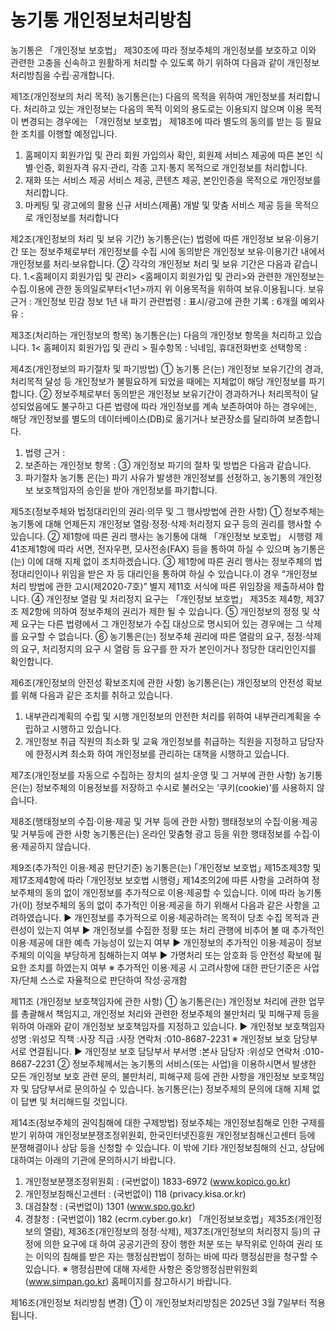 # 농기통 개인정보처리방침
농기통은 「개인정보 보호법」 제30조에 따라 정보주체의 개인정보를 보호하고 이와 관련한 고충을 신속하고 원활하게 처리할 수 있도록 하기 위하여 다음과 같이 개인정보 처리방침을 수립·공개합니다.

제1조(개인정보의 처리 목적)
 농기통은(는) 다음의 목적을 위하여 개인정보를 처리합니다. 처리하고 있는 개인정보는 다음의 목적 이외의 용도로는 이용되지 않으며 이용 목적이 변경되는 경우에는 「개인정보 보호법」 제18조에 따라 별도의 동의를
받는 등 필요한 조치를 이행할 예정입니다.
 1. 홈페이지 회원가입 및 관리
회원 가입의사 확인, 회원제 서비스 제공에 따른 본인 식별·인증, 회원자격 유지·관리, 각종 고지·통지 목적으로 개인정보를 처리합니다.
 2. 재화 또는 서비스 제공
서비스 제공, 콘텐츠 제공, 본인인증을 목적으로 개인정보를 처리합니다.
 3. 마케팅 및 광고에의 활용
신규 서비스(제품) 개발 및 맞춤 서비스 제공 등을 목적으로 개인정보를 처리합니다

제2조(개인정보의 처리 및 보유 기간)
농기통은(는) 법령에 따른 개인정보 보유·이용기간 또는 정보주체로부터 개인정보를 수집 시에 동의받은 개인정보 보유·이용기간 내에서 개인정보를 처리·보유합니다.
 ② 각각의 개인정보 처리 및 보유 기간은 다음과 같습니다.
 1.<홈페이지 회원가입 및 관리>
 <홈페이지 회원가입 및 관리>와 관련한 개인정보는 수집.이용에 관한 동의일로부터<1년>까지 위 이용목적을 위하여 보유.이용됩니다.
보유근거 : 개인정보 민감 정보 1년 내 파기
관련법령 : 표시/광고에 관한 기록 : 6개월
예외사유 :

제3조(처리하는 개인정보의 항목)
농기통은(는) 다음의 개인정보 항목을 처리하고 있습니다.
 1< 홈페이지 회원가입 및 관리 >
필수항목 : 닉네임, 휴대전화번호
선택항목 :

제4조(개인정보의 파기절차 및 파기방법)
 ① 농기통 은(는) 개인정보 보유기간의 경과, 처리목적 달성 등 개인정보가 불필요하게 되었을 때에는 지체없이 해당 개인정보를 파기합니다.
 ② 정보주체로부터 동의받은 개인정보 보유기간이 경과하거나 처리목적이 달성되었음에도 불구하고 다른 법령에 따라 개인정보를 계속 보존하여야 하는 경우에는, 해당 개인정보를 별도의 데이터베이스(DB)로 옮기거나 보관장소를 달리하여 보존합니다.
 1. 법령 근거 :
 2. 보존하는 개인정보 항목 : 
③ 개인정보 파기의 절차 및 방법은 다음과 같습니다.
 1. 파기절차
농기통 은(는) 파기 사유가 발생한 개인정보를 선정하고, 농기통의 개인정보 보호책임자의 승인을 받아 개인정보를 파기합니다.

제5조(정보주체와 법정대리인의 권리·의무 및 그 행사방법에 관한 사항)
 ① 정보주체는 농기통에 대해 언제든지 개인정보 열람·정정·삭제·처리정지 요구 등의 권리를 행사할 수 있습니다.
 ② 제1항에 따른 권리 행사는 농기통에 대해 「개인정보 보호법」 시행령 제41조제1항에 따라 서면, 전자우편, 모사전송(FAX) 등을 통하여 하실 수 있으며 농기통은(는) 이에 대해 지체 없이 조치하겠습니다.
 ③ 제1항에 따른 권리 행사는 정보주체의 법정대리인이나 위임을 받은 자 등 대리인을 통하여 하실 수 있습니다.이 경우 “개인정보 처리 방법에 관한 고시(제2020-7호)” 별지 제11호 서식에 따른 위임장을 제출하셔야 합니다.
 ④ 개인정보 열람 및 처리정지 요구는 「개인정보 보호법」 제35조 제4항, 제37조 제2항에 의하여 정보주체의 권리가 제한 될 수 있습니다.
 ⑤ 개인정보의 정정 및 삭제 요구는 다른 법령에서 그 개인정보가 수집 대상으로 명시되어 있는 경우에는 그 삭제를 요구할 수 없습니다.
 ⑥ 농기통은(는) 정보주체 권리에 따른 열람의 요구, 정정·삭제의 요구, 처리정지의 요구 시 열람 등 요구를 한 자가 본인이거나 정당한 대리인인지를 확인합니다.
 
제6조(개인정보의 안전성 확보조치에 관한 사항)
 농기통은(는) 개인정보의 안전성 확보를 위해 다음과 같은 조치를 취하고 있습니다.
 1. 내부관리계획의 수립 및 시행
개인정보의 안전한 처리를 위하여 내부관리계획을 수립하고 시행하고 있습니다.
 2. 개인정보 취급 직원의 최소화 및 교육
개인정보를 취급하는 직원을 지정하고 담당자에 한정시켜 최소화 하여 개인정보를 관리하는 대책을 시행하고 있습니다.

제7조(개인정보를 자동으로 수집하는 장치의 설치·운영 및 그 거부에 관한 사항)
농기통은(는) 정보주체의 이용정보를 저장하고 수시로 불러오는 ‘쿠키(cookie)’를 사용하지 않습니다.

제8조(행태정보의 수집·이용·제공 및 거부 등에 관한 사항)
행태정보의 수집·이용·제공 및 거부등에 관한 사항
농기통은(는) 온라인 맞춤형 광고 등을 위한 행태정보를 수집·이용·제공하지 않습니다.

제9조(추가적인 이용·제공 판단기준)
농기통은(는) ｢개인정보 보호법｣ 제15조제3항 및 제17조제4항에 따라 ｢개인정보 보호법 시행령｣ 제14조의2에 따른 사항을 고려하여 정보주체의 동의 없이 개인정보를 추가적으로 이용·제공할 수 있습니다. 이에 따라 농기통가(이) 정보주체의
동의 없이 추가적인 이용·제공을 하기 위해서 다음과 같은 사항을 고려하였습니다.
 ▶ 개인정보를 추가적으로 이용·제공하려는 목적이 당초 수집 목적과 관련성이 있는지 여부
▶ 개인정보를 수집한 정황 또는 처리 관행에 비추어 볼 때 추가적인 이용·제공에 대한 예측 가능성이 있는지 여부
▶ 개인정보의 추가적인 이용·제공이 정보주체의 이익을 부당하게 침해하는지 여부
▶ 가명처리 또는 암호화 등 안전성 확보에 필요한 조치를 하였는지 여부
※ 추가적인 이용·제공 시 고려사항에 대한 판단기준은 사업자/단체 스스로 자율적으로 판단하여 작성·공개함

제11조 (개인정보 보호책임자에 관한 사항)
 ① 농기통은(는) 개인정보 처리에 관한 업무를 총괄해서 책임지고, 개인정보 처리와 관련한 정보주체의 불만처리 및 피해구제 등을 위하여 아래와 같이 개인정보 보호책임자를 지정하고 있습니다.
 ▶ 개인정보 보호책임자
성명 :위성모
직책 :사장
직급 :사장
연락처 :010-8687-2231
 ※ 개인정보 보호 담당부서로 연결됩니다.
 ▶ 개인정보 보호 담당부서
부서명 :본사
담당자 :위성모
연락처 :010-8687-2231
 ② 정보주체께서는 농기통의 서비스(또는 사업)을 이용하시면서 발생한 모든 개인정보 보호 관련 문의, 불만처리, 피해구제 등에 관한 사항을 개인정보 보호책임자 및 담당부서로 문의하실 수 있습니다. 농기통은(는) 정보주체의 문의에 대해 지체 없이
답변 및 처리해드릴 것입니다.

제14조(정보주체의 권익침해에 대한 구제방법)
정보주체는 개인정보침해로 인한 구제를 받기 위하여 개인정보분쟁조정위원회, 한국인터넷진흥원 개인정보침해신고센터 등에 분쟁해결이나 상담 등을 신청할 수 있습니다. 이 밖에 기타 개인정보침해의 신고, 상담에 대하여는 아래의 기관에 문의하시기 바랍니다.
 1. 개인정보분쟁조정위원회 : (국번없이) 1833-6972 (www.kopico.go.kr)
 2. 개인정보침해신고센터 : (국번없이) 118 (privacy.kisa.or.kr)
 3. 대검찰청 : (국번없이) 1301 (www.spo.go.kr)
 4. 경찰청 : (국번없이) 182 (ecrm.cyber.go.kr)
「개인정보보호법」제35조(개인정보의 열람), 제36조(개인정보의 정정·삭제), 제37조(개인정보의 처리정지 등)의 규정에 의한 요구에 대 하여 공공기관의 장이 행한 처분 또는 부작위로 인하여 권리 또는 이익의 침해를 받은 자는 행정심판법이 정하는 바에 따라 행정심판을
청구할 수 있습니다.
 ※ 행정심판에 대해 자세한 사항은 중앙행정심판위원회(www.simpan.go.kr) 홈페이지를 참고하시기 바랍니다.

제16조(개인정보 처리방침 변경)
 ① 이 개인정보처리방침은 2025년 3월 7일부터 적용됩니다.
